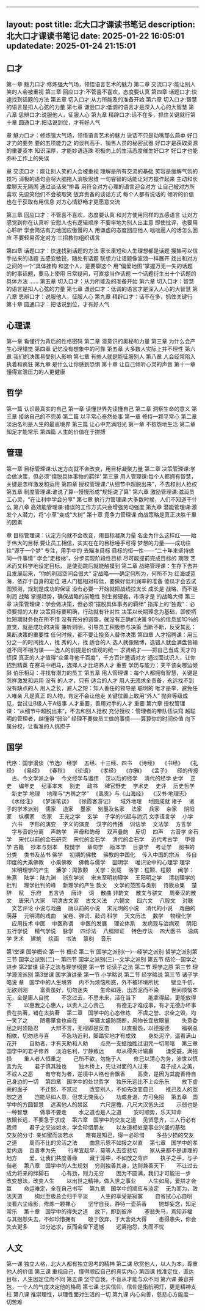 
---
layout: post
title: 北大口才课读书笔记
description: 北大口才课读书笔记
date: 2025-01-22 16:05:01
updatedate: 2025-01-24 21:15:01
---

## 口才

第一章 魅力口才:修炼强大气场，领悟语言艺术的魅力
第二章 交流口才:能让别人笑的人会被重视
第三章 回应口才:不管喜不喜欢，态度要认真
第四章 话题口才:快速找到话题的方法
第五章 切入口才:从力所能及的准备开始
第六章 切入口才:智慧的语言是扣人心弦的力量
第七章 谦逊口才:低调的语言才是深入人心的大智慧
第八章 思辨口才:说服他人，征服人心
第九章 精辟口才:话不在多，抓住关键就行第十章 圆通口才:把话说到位，才有好人气

章 魅力口才：修炼强大气场，领悟语言艺术的魅力
说话不只是动嘴那么简单
好口才力的要务
要的五项能力之
的谈判高手、销售人员的秘密武器
好口才是获取资源的重要资本
知识深厚，才能妙语连珠
积极向上的生活态度催生好口才
好口才也能弥补工作上的失误

章 交流口才：能让别人笑的人会被重视
理解是所有交流的基础
笑容是缓解气氛的技巧
消极的语句会将大脑拖人消极思维
一句睿智的话能让对方振作起来
主动和长辈聊天无隔阂
通过谈话来“排毒
用符合对方心理的语言迎合对方
让自己被对方所喜欢
先逗笑他们不会被取笑
放弃责备的谈话方式
每个人都有说话的
倾听的价值也在于获取有用信息
对方心情舒畅才更愿意交流

第三章 回应口才：不管喜不喜欢，态度要认真
和对方使用同样的五感语言
让对方感觉到你在认真听
安慰人也有逻辑顺序
不要率地为别人出主意
即使批评，也要用心聆听
学会简洁有力地回应傲慢的人
用谦虚的态度回应他人
咄咄逼人的话怎么回应
不要轻易否定对方
三招教你组织语言

第四章 话题口才：快速找到话题的方法
家长里短和人生理想都是话题
搜集可以信手拈来的话题
五感变敏锐，随处有话题
联想力让话题像波浪一样展开
找出和对方之间的一个”具体挂钩
和这个人，是要聊这个
用“偏爱地图”掌握万无一失的话题
的时事话题，要马上使用
日常疑问，可直接当作话题
一个话题衍生出十个话题的具体方法
……
第五章 切入口才：从力所能及的准备开始
第六章 切入口才：智慧的语言是扣人心弦的力量
第七章 谦逊口才：低调的语言才是深入人心的大智慧
第八章 思辨口才：说服他人，征服人心
第九章 精辟口才：话不在多，抓住关键行
第十章 圆通口才：把话说到位，才有好人气

## 心理课

第一章 看懂行为背后的性格密码
第二章 潜意识的奥秘和力量
第三章 为什么会产生心理错觉
第四章 记忆没有想象中的可靠
第五章 大多数人实际上并不理性
第六章 我们的决策易受别人影响
第七章 有些人就是能征服别人
第八章 人会经常陷入执着和疯狂
第九章 是什么让你感到恐惧
第十章 让自己倾听心灵的声音
第十一章 懂得宣泄压力的人更健康

## 哲学

第一篇 认识最真实的自己
第一章 读懂世界先读懂自己
第二章 洞察生命的意义
第三章 接纳自己的不完美
第二篇 以平常心泰然处事
第一章 修持一颗平常心
第二章 淡泊名利是人生的最高境界
第三篇 让心中充满阳光
第一章 不抱怨地生活
第二章 知足才能常乐
第四篇 人生的价值在于拼搏

## 管理

第一章 目标管理课:认定方向就不会改变，用目标凝聚力量
第二章 决策管理课:学会做决策，但必须“摆脱具体事物的羁绊'
第三章 用人管理课:每个人都拥有智慧，关键是怎样激发和运用
第四章 授权管理课:“从细节中超脱出来”，不去和别人抢权
第五章 制度管理课:谁说了算--慢慢形成“规矩说了算”
第六章 激励管理课:滋润员工心灵，“在让利中学会分享”
第七章 执行力管理课:大多数时候，人们不知道干什么
第八章 高效能管理课:错误的工作方式只会增强劳动强度
第九章 潜能管理课:激发个人潜力，将“小草”变成“大树”
第十章 竞争力管理课:商战策略是真正决胜千里的因素

章 目标管理课：认定方向就不会改变，用目标凝聚力量
名企为什么这样红——始于伟大的目标
要让员工相信，实实在在的目标唾手可得
梦想的力量——成功往往“源于一个梦”
专注，用手中的 去瞄准目标
目标的恒一性——“二十年来坚持做同一件事情”
学会“走楼梯”，分步实现阶段性目标
尽可能提前完成目标的 期限
艺术而又科学地设定目标， 是使劲跳后就能触摸到
第二章 战略管理课：生存下去并且发展起来，“你的利润空间会很大”
定战略——确定何所为，何所不为
红海或蓝海，依存于自身的定位
进人门槛相对较低，要做好低利润率的准备
傻瓜才会去试图预测，规划是成功的保证
没有必要一开始就把战线拉太长
成长是 战略，而不是利润 战略
掌握趋势，确保战略的前瞻性
别生搬硬套，市场才是 的战略大师
第三章 决策管理课：学会做决策，但必须“摆脱具体事务的羁绊”
指挥上的“独裁”：必须要抓的大权
决策目标要明确，行动就有针对性
决策以长期理念为基础，即使牺牲短期财务也在所不惜
没有充分的调查，就没有正确的决策
90％的信息加1O％的直觉，就是成功的决策
兼听则明，引导员工积极参与决策
当断不断，反受其乱：果断决策的重要性
任何时候，都不要让投资人替你决策
第四章 人才招聘课：用三分之一的时间找人，找 秀的人，找 适合的人
选人就像赌博，选错人就会满盘皆输
道不同不相为谋——选人的前提是价值观的统一
求贤纳才——把自己当成 天才的侦探
真正的人才值得“众里寻他千百度”，千方百计邀请对方
通过面试识人，让你招到精英
在赛马中相马，选择人才比培养人才 重要
学历与能力：天平该向哪边倾斜
伯乐相马：寻找有潜力的员工
第五章 用人管理课：每个人都拥有智慧，关键是怎样激发和运用
没有 的人才，只有 适合的人才
用人无须求全责备，永远找不到没有缺点的人
用人之长，避人之短：知人善任的领导是 聪明的
唯才是举，避免任人唯亲
凡是真正 的人物，肯定不会让他走
关键位置上敢用“外人”
抛弃等级成见，尝试让B级人干A级事
人才重要，善用对手的人才 重要
第六章 授权管理课：“从细节中超脱出来”，不去和别人抢权
充分授权：管理者的带队伍诀窍
越聪明的管理者，越懂得“弱治”
经理不要做员工做的事情——算算你的时间价值
向下属分权，让看准的人挑担子
## 国学

代序：国学漫谈（节选）
经学
　五经、十三经、四书
　《诗经》
　《书经》
　《礼经》
　《易经》
　《春秋》
　《论语》
　《孝经》
　《尔雅》
　《孟子》
　经的传授
　古、今文学派之争
　今文经学与谶纬
　汉以后的经学
　清代的经学
史学
　正史
　编年史
　纪事本末
　别史
　政书
　稗官野史
　学术史
　史评
　历史哲学
　新史学
地理
　地理与“方舆之学”
　《禹贡》与《山海经》
　《汉书·地理志》
　《水经注》
　《梦溪笔谈》
　《徐霞客游记》
　域外地理
　地图成就
诸子
　诸子的学术派别
　儒家
　道家
　墨家
　别墨及名家
　法家
　兵家
　杂家
　阴阳家
　纵横家
　农家
　王充之学
　玄学
　子学的兴起与消沉
文字语言学
　小学
　六书
　字形的演变
　字义的演变
　汉字的传播
　训诂学
　文法学
　方言学
　字与音的分离
　声韵学
　声母和韵母
　双声叠韵
　反切
　四声
　古音学
金石学
　宋代以前的金石研究
　宋代的金石学
　清代的金石学
　近代考古学
　甲骨学
古籍
　抄本与刻本
　校雠学
　章句学
　版本学
　目录学
　考证学
　图书的分类
　类书及丛书
佛学
　初期的佛教
　佛教的中国化
　传入中国的宗派
　传自印度的大乘佛教
　小乘佛教
　佛教与儒学
　因明学
　唯识论中的心理学
理学
　宋明理学的产生
　濂学：周敦颐
　关学：张载
　洛学：程颢、程颐
　闽学：朱熹
　陆学：陆九渊
　浙东学派
　宋末至明初理学
　王阳明之学
　清初理学的批判
　理学批判的峰
　新理学的产生
韵文
　文学的范围与类别
　诗歌总集
　楚辞
　赋
　乐府
　五言诗
　唐诗
　词
　散曲
非韵文
　散文与骈文
　周秦汉的散文
　唐宋八大家
　明清古文家
　古文义法
　六朝文
　四六文
　八股文
　对联
　文艺评论
小说与戏曲
　唐以前的小说
　宋元明的小说
　清代的小说
　戏曲的萌芽
　元明清的戏曲
　宝卷、弹词、鼓词
科学
　天文历法
　数学
　物理化学
　应用技术
中医
　中医称谓
　中医的发展
　理论体系
　发病观与治病观
　阴阳五行学说
　精气学说
　脉学
　四诊法
　八纲辨证
　特色疗法
　四大医书
　温病学
艺术
　建筑
　绘画
　书法
　篆刻
　音乐

第1堂课 国学概论
第一节 概论
第二节 国学之派别(一)--经学之派别
哲学之派别第三节 国学之派别(二)--
第四节 国学之派别(三)--文学之派别
第五节 结论--国学之进步
第2堂课 读子之法与理学纲要
第一节 论读子之法
第二节 理学之原
第三节 理学源流派别
第3堂课 国学演讲录
第一节 小学略说
第二节 经学略说
第三节 诸子学略说
章　国学中的人生境界
　内不为烦恼所惑，外不被环境所扰　
　壁立千仞，无欲则刚　
　富贵虽好，切勿迷失　
　生命如莲，出淤泥而不染　
　世间烦恼本无，全是庸人自扰　
　不念过去，不思未来，活在当下　
　能拿得起，更能放得下　
　以惠我之心惠人，以责人之心责己　
　有德无才难成事，有才无德办坏事　
　贵在执著，错在太执著　
第二章　国学中的心态修炼
　不虞之誉、求全之毁，均一笑了之　
　陋巷箪食也自在　
　牢骚太盛防肠断，风物长宜放眼量　
　失意委屈之时须隐忍　
　大辩不言，无视即是反击　
　以直报怨，以德报德　
　福祸总相依，切勿悲与喜　
　不急功近利，脚踏实地才有成效　
　身处泥泞，遥看满山花开　
　自助者，才有天助和人助　
　点亮一支蜡烛胜过诅咒一切黑暗　
第三章　国学中的君子修养
　淡泊名利，宁静致远　
　毋从得失计输赢　
　谦受益，满招损　
　重人者人恒重之　
　己所不欲，勿施于人　
　修己以清心为务，涉世以慎言为先　
　君子慎其独也　
　独木桥上，先让对面的人过来　
　君子成人之美，不成人之恶　
　有守有为者，逆境中人格也会飘香　
　高贵，是因为其能善待自己身边的一切　
第四章　国学中的处世哲学
　独乐乐远比不上众乐乐　
　放下虚荣的面子　
　不迁怒，不贰过　
　改变别人，不如先改变自己　
　推己及人的宽恕之道　
　岂能尽如人意，但求无愧我心　
　功成身退，方可免招　
第五章　国学中的方圆智慧
　远离他人的禁区　
　六尺屋檐，八尺大汉低头过　
　示弱也是一种智慧　
　做事不要走　
　水之道也是人之道　
　安时顺势，乐天知命　
　放眼长远，不要急于求成　
第六章　国学中的交友之道
　见贤思齐，三人行必有我师　
　君子之交淡如水，学会珍惜朋友　
　以友道相处是事业兴盛的基础　
　交友的分寸: 亲如蜜而淡若水　
　难有是知己，得一必珍惜　
　多益少损的交友之道　
　周而不比的灵活之法　
　曲意示恩不如报之以直　
第七章　国学中的孝爱内涵
　百善孝为先　
　行孝宜趁早，莫等人去空悲切　
　家从来都不是讲理的地方　
　爱，让我们共度善缘　
　藏于笼中，不如放之穹庐　
　执子之手，与子偕老　
第八章　国学中的人生规划
　穷则独善其身，达则兼善天下　
　不让过去成为将来的绊脚石　
　心有劲，则力无穷　
　因为不圆满，我们才可能进一步　
　改变想法，改变人生　
　以出世之精神，做入世之事业　
　人生如局，爱拼才会赢　
　命运难定，全在自己书写　
第九章　国学中的顺应与淡定
　无为而为，效法天道　
　绚烂至极总会归于平淡　
　人生的享受是寂寞　
　自省拭心心自明　
　淡看六尘缘影，修炼一颗禅心　
　坚守自我，静待一壶茶香　
　抛却妄念，知足常乐　
第十章　国学中的得失之道
　放下，即到彼岸　
　塞翁失马，焉知非福　
　与其抱怨失去，不如珍惜拥有　
　敢于放弃，于大舍处大得　
　患得患失，你会失去更多　
　过分追求，反而会留下遗憾　
　远离抱怨，失而不忧　

##  人文
第一课 独立人格，北大人都有独立思考的精神
第二课 欣赏他人，以人为本，尊重他人的价值
第三课 重视自己，懂得顺应自己的真实内心
第四课 找准定位，直达目标，人生因定位而不同
第五课 坚守自我，不盲从才能与众不同
第六课 兼容并包，一个人的气度决定他的格局
第七课 忠实信仰，信仰是指航明灯，更是精神支柱
第八课 推崇理性，以理性面对生活的一切
第九课 内心向善，慈悲心方能度一切苦难